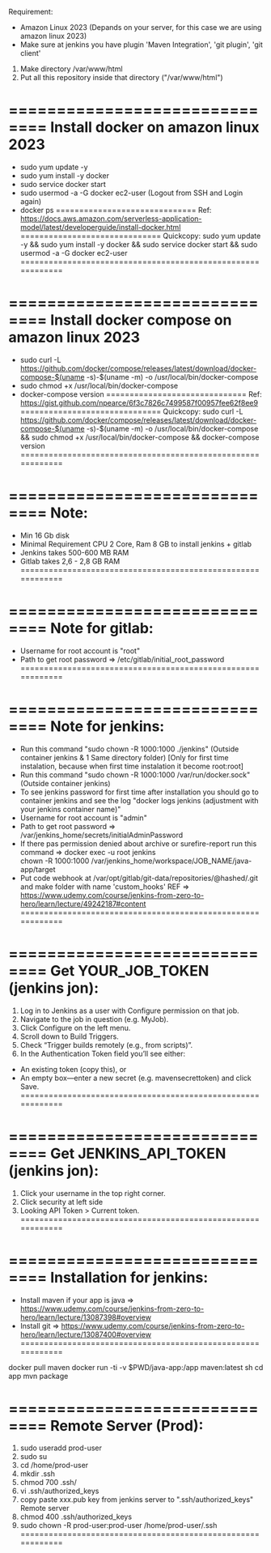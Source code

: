 Requirement:
- Amazon Linux 2023 (Depands on your server, for this case we are using amazon linux 2023)
- Make sure at jenkins you have plugin 'Maven Integration', 'git plugin', 'git client'

1. Make directory /var/www/html
2. Put all this repository inside that directory ("/var/www/html")

==============================
Install docker on amazon linux 2023
==============================
- sudo yum update -y
- sudo yum install -y docker
- sudo service docker start
- sudo usermod -a -G docker ec2-user
(Logout from SSH and Login again)
- docker ps
==============================
Ref: 
https://docs.aws.amazon.com/serverless-application-model/latest/developerguide/install-docker.html
==============================
Quickcopy: 
sudo yum update -y && sudo yum install -y docker && sudo service docker start && sudo usermod -a -G docker ec2-user
============================================================



==============================
Install docker compose on amazon linux 2023
==============================
- sudo curl -L https://github.com/docker/compose/releases/latest/download/docker-compose-$(uname -s)-$(uname -m) -o /usr/local/bin/docker-compose
- sudo chmod +x /usr/local/bin/docker-compose
- docker-compose version
==============================
Ref: 
https://gist.github.com/npearce/6f3c7826c7499587f00957fee62f8ee9
==============================
Quickcopy: 
sudo curl -L https://github.com/docker/compose/releases/latest/download/docker-compose-$(uname -s)-$(uname -m) -o /usr/local/bin/docker-compose && sudo chmod +x /usr/local/bin/docker-compose && docker-compose version
============================================================



==============================
Note:
==============================
- Min 16 Gb disk
- Minimal Requirement CPU 2 Core, Ram 8 GB to install jenkins + gitlab
- Jenkins takes 500-600 MB RAM
- Gitlab takes 2,6 - 2,8 GB RAM
============================================================



==============================
Note for gitlab:
==============================
- Username for root account is "root"
- Path to get root password => /etc/gitlab/initial_root_password
============================================================



==============================
Note for jenkins:
==============================
- Run this command "sudo chown -R 1000:1000 ./jenkins" (Outside container jenkins & 1 Same directory folder) [Only for first time instalation, because when first time instalation it become root:root]
- Run this command "sudo chown -R 1000:1000 /var/run/docker.sock" (Outside container jenkins)
- To see jenkins password for first time after installation you should go to container jenkins and see the log "docker logs jenkins (adjustment with your jenkins container name)"
- Username for root account is "admin"
- Path to get root password => /var/jenkins_home/secrets/initialAdminPassword
- If there pas permission denied about archive or surefire-report run this command => docker exec -u root jenkins \
  chown -R 1000:1000 /var/jenkins_home/workspace/JOB_NAME/java-app/target
- Put code webhook at /var/opt/gitlab/git-data/repositories/@hashed/<some-hash>.git and make folder with name 'custom_hooks' 
REF => https://www.udemy.com/course/jenkins-from-zero-to-hero/learn/lecture/49242187#content
============================================================



==============================
Get YOUR_JOB_TOKEN (jenkins jon):
==============================
1. Log in to Jenkins as a user with Configure permission on that job.
2. Navigate to the job in question (e.g. MyJob).
3. Click Configure on the left menu.
4. Scroll down to Build Triggers.
5. Check “Trigger builds remotely (e.g., from scripts)”.
6. In the Authentication Token field you’ll see either:
- An existing token (copy this), or
- An empty box—enter a new secret (e.g. mavensecrettoken) and click Save.
============================================================



==============================
Get JENKINS_API_TOKEN (jenkins jon):
==============================
1. Click your username in the top right corner.
2. Click security at left side
3. Looking API Token > Current token.
============================================================



==============================
Installation for jenkins:
==============================
- Install maven if your app is java => https://www.udemy.com/course/jenkins-from-zero-to-hero/learn/lecture/13087398#overview
- Install git => https://www.udemy.com/course/jenkins-from-zero-to-hero/learn/lecture/13087400#overview
============================================================




docker pull maven
docker run -ti -v $PWD/java-app:/app maven:latest sh
cd app
mvn package

==============================
Remote Server (Prod):
==============================
1. sudo useradd prod-user
2. sudo su
3. cd /home/prod-user
4. mkdir .ssh
5. chmod 700 .ssh/
6. vi .ssh/authorized_keys
7. copy paste xxx.pub key from jenkins server to ".ssh/authorized_keys" Remote server
8. chmod 400 .ssh/authorized_keys
9. sudo chown -R prod-user:prod-user /home/prod-user/.ssh
============================================================



